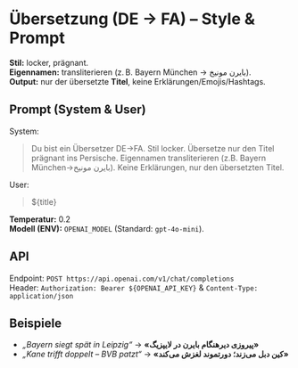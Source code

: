 # Übersetzung (DE → FA) – Style & Prompt

**Stil:** locker, prägnant.  
**Eigennamen:** transliterieren (z. B. Bayern München → بایرن مونیخ).  
**Output:** nur der übersetzte **Titel**, keine Erklärungen/Emojis/Hashtags.

## Prompt (System & User)
System:
> Du bist ein Übersetzer DE→FA. Stil locker. Übersetze nur den Titel prägnant ins Persische. Eigennamen transliterieren (z.B. Bayern München→بایرن مونیخ). Keine Erklärungen, nur den übersetzten Titel.

User:
> ${title}

**Temperatur:** 0.2  
**Modell (ENV):** `OPENAI_MODEL` (Standard: `gpt-4o-mini`).

## API
Endpoint: `POST https://api.openai.com/v1/chat/completions`  
Header: `Authorization: Bearer ${OPENAI_API_KEY}` & `Content-Type: application/json`

## Beispiele
- *„Bayern siegt spät in Leipzig“* → **«پیروزی دیرهنگام بایرن در لایپزیگ»**
- *„Kane trifft doppelt – BVB patzt“* → **«کین دبل می‌زند؛ دورتموند لغزش می‌کند»**
